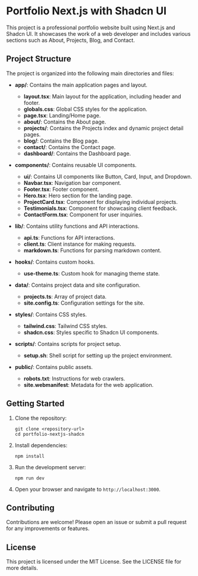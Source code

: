# Portfolio Next.js with Shadcn UI

This project is a professional portfolio website built using Next.js and Shadcn UI. It showcases the work of a web developer and includes various sections such as About, Projects, Blog, and Contact.

## Project Structure

The project is organized into the following main directories and files:

- **app/**: Contains the main application pages and layout.
  - **layout.tsx**: Main layout for the application, including header and footer.
  - **globals.css**: Global CSS styles for the application.
  - **page.tsx**: Landing/Home page.
  - **about/**: Contains the About page.
  - **projects/**: Contains the Projects index and dynamic project detail pages.
  - **blog/**: Contains the Blog page.
  - **contact/**: Contains the Contact page.
  - **dashboard/**: Contains the Dashboard page.

- **components/**: Contains reusable UI components.
  - **ui/**: Contains UI components like Button, Card, Input, and Dropdown.
  - **Navbar.tsx**: Navigation bar component.
  - **Footer.tsx**: Footer component.
  - **Hero.tsx**: Hero section for the landing page.
  - **ProjectCard.tsx**: Component for displaying individual projects.
  - **Testimonials.tsx**: Component for showcasing client feedback.
  - **ContactForm.tsx**: Component for user inquiries.

- **lib/**: Contains utility functions and API interactions.
  - **api.ts**: Functions for API interactions.
  - **client.ts**: Client instance for making requests.
  - **markdown.ts**: Functions for parsing markdown content.

- **hooks/**: Contains custom hooks.
  - **use-theme.ts**: Custom hook for managing theme state.

- **data/**: Contains project data and site configuration.
  - **projects.ts**: Array of project data.
  - **site.config.ts**: Configuration settings for the site.

- **styles/**: Contains CSS styles.
  - **tailwind.css**: Tailwind CSS styles.
  - **shadcn.css**: Styles specific to Shadcn UI components.

- **scripts/**: Contains scripts for project setup.
  - **setup.sh**: Shell script for setting up the project environment.

- **public/**: Contains public assets.
  - **robots.txt**: Instructions for web crawlers.
  - **site.webmanifest**: Metadata for the web application.

## Getting Started

1. Clone the repository:
   ```
   git clone <repository-url>
   cd portfolio-nextjs-shadcn
   ```

2. Install dependencies:
   ```
   npm install
   ```

3. Run the development server:
   ```
   npm run dev
   ```

4. Open your browser and navigate to `http://localhost:3000`.

## Contributing

Contributions are welcome! Please open an issue or submit a pull request for any improvements or features.

## License

This project is licensed under the MIT License. See the LICENSE file for more details.